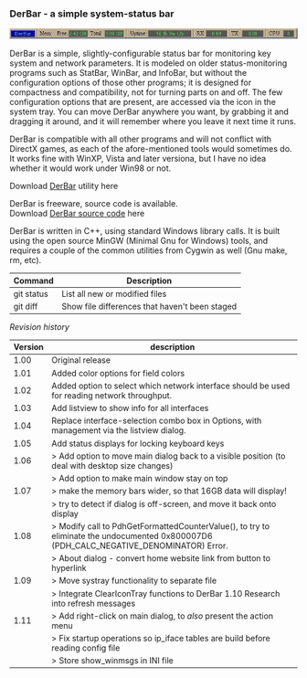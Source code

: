 
### DerBar - a simple system-status bar

![DerBar without title bar](images/derbar.notitle.jpg)

DerBar is a simple, slightly-configurable status bar for monitoring key system and network parameters.  It is modeled on older status-monitoring programs such as StatBar, WinBar, and InfoBar, but without the configuration options of those other programs; it is designed for compactness and compatibility, not for turning parts on and off.  The few configuration options that are present, are accessed via the icon in the system tray.  You can move DerBar anywhere you want, by grabbing it and dragging it around, and it will remember where you leave it next time it runs.  

DerBar is compatible with all other programs and will not conflict with DirectX games, as each of the afore-mentioned tools would sometimes do.  It works fine with WinXP, Vista and later versiona, but I have no idea whether it would work under Win98 or not.

Download [DerBar](https://github.com/DerellLicht/bin/raw/master/DerBar.zip) utility here

DerBar is freeware, source code is available.<br>
Download [DerBar source code](https://github.com/DerellLicht/derbar) here

DerBar is written in C++, using standard Windows library calls.  It is built using the open source MinGW (Minimal Gnu for Windows) tools, and requires a couple of the common utilities from Cygwin as well (Gnu make, rm, etc).

| Command | Description |
| --- | --- |
| git status | List all new or modified files |
| git diff | Show file differences that haven't been staged |

_Revision history_

| Version | description |
| --- | --- |
| 1.00 | Original release |
| 1.01 | Added color options for field colors |
| 1.02 | Added option to select which network interface should be used for reading network throughput. |
| 1.03 | Add listview to show info for all interfaces |
| 1.04 | Replace interface-selection combo box in Options, with management via the listview dialog. |
| 1.05 | Add status displays for locking keyboard keys |
| 1.06 | > Add option to move main dialog back to a visible position (to deal with desktop size changes) |
|      | > Add option to make main window stay on top |
| 1.07 | > make the memory bars wider, so that 16GB data will display! |
|      | > try to detect if dialog is off-screen, and move it back onto display |
| 1.08 | > Modify call to PdhGetFormattedCounterValue(), to try to eliminate the undocumented 0x800007D6 (PDH_CALC_NEGATIVE_DENOMINATOR) Error. |
|      | > About dialog - convert home website link from button to hyperlink |
| 1.09 | > Move systray functionality to separate file |
|      | > Integrate ClearIconTray functions to DerBar 1.10 Research into refresh messages |
| 1.11 | > Add right-click on main dialog, to *also* present the action menu |
|      | > Fix startup operations so ip_iface tables are build before reading config file |
|      | > Store show_winmsgs in INI file |
